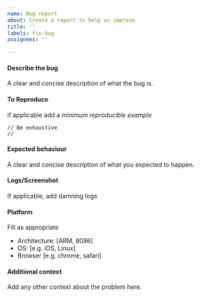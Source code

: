 ```yaml
---
name: Bug report
about: Create a report to help us improve
title: ''
labels: fix:bug
assignees: ''

---
```


#### Describe the bug

A clear and concise description of what the bug is.

#### To Reproduce

if applicable add a *minimum reproducible example*

```
// Be exhaustive
// 
```

#### Expected behaviour

A clear and concise description of what you expected to happen.

#### Logs/Screenshot

If applicable, add damning logs

#### Platform

Fill as appropriate
 - Architecture: [ARM, 8086]
 - OS: [e.g. iOS, Linux]
 - Browser [e.g. chrome, safari]

#### Additional context

Add any other context about the problem here.
